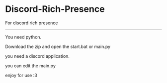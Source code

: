 # Discord-Rich-Presence
For discord rich presence

---------------------------------------------------

You need python.

Download the zip and open the start.bat or main.py

you need a discord application.

you can edit the main.py

enjoy for use :3
